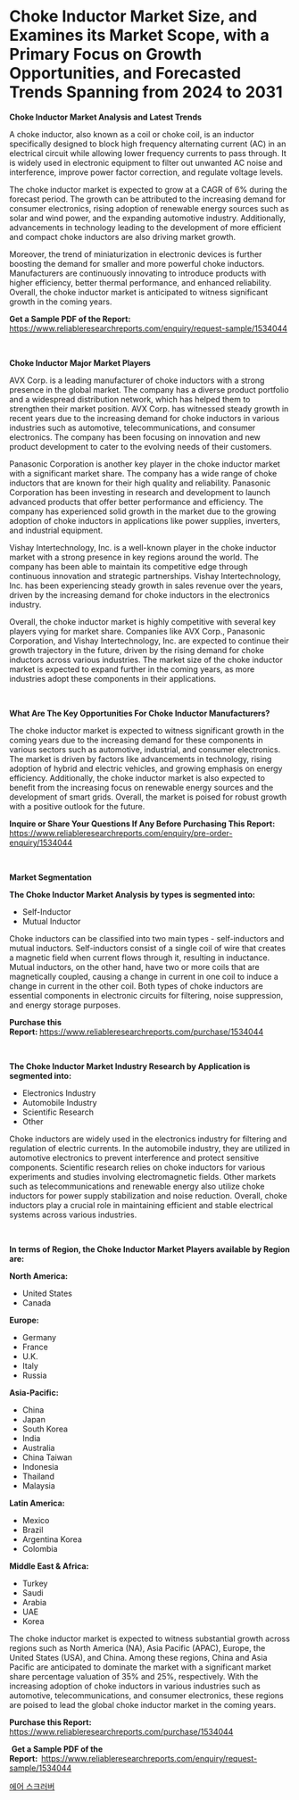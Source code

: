 <p><h1>Choke Inductor Market Size, and Examines its Market Scope, with a Primary Focus on Growth Opportunities, and Forecasted Trends Spanning from 2024 to 2031</h1></p><p><strong>Choke Inductor Market Analysis and Latest Trends</strong></p>
<p><p>A choke inductor, also known as a coil or choke coil, is an inductor specifically designed to block high frequency alternating current (AC) in an electrical circuit while allowing lower frequency currents to pass through. It is widely used in electronic equipment to filter out unwanted AC noise and interference, improve power factor correction, and regulate voltage levels.</p><p>The choke inductor market is expected to grow at a CAGR of 6% during the forecast period. The growth can be attributed to the increasing demand for consumer electronics, rising adoption of renewable energy sources such as solar and wind power, and the expanding automotive industry. Additionally, advancements in technology leading to the development of more efficient and compact choke inductors are also driving market growth.</p><p>Moreover, the trend of miniaturization in electronic devices is further boosting the demand for smaller and more powerful choke inductors. Manufacturers are continuously innovating to introduce products with higher efficiency, better thermal performance, and enhanced reliability. Overall, the choke inductor market is anticipated to witness significant growth in the coming years.</p></p>
<p><strong>Get a Sample PDF of the Report:&nbsp;</strong> <a href="https://www.reliableresearchreports.com/enquiry/request-sample/1534044">https://www.reliableresearchreports.com/enquiry/request-sample/1534044</a></p>
<p>&nbsp;</p>
<p><strong>Choke Inductor Major Market Players</strong></p>
<p><p>AVX Corp. is a leading manufacturer of choke inductors with a strong presence in the global market. The company has a diverse product portfolio and a widespread distribution network, which has helped them to strengthen their market position. AVX Corp. has witnessed steady growth in recent years due to the increasing demand for choke inductors in various industries such as automotive, telecommunications, and consumer electronics. The company has been focusing on innovation and new product development to cater to the evolving needs of their customers.</p><p>Panasonic Corporation is another key player in the choke inductor market with a significant market share. The company has a wide range of choke inductors that are known for their high quality and reliability. Panasonic Corporation has been investing in research and development to launch advanced products that offer better performance and efficiency. The company has experienced solid growth in the market due to the growing adoption of choke inductors in applications like power supplies, inverters, and industrial equipment.</p><p>Vishay Intertechnology, Inc. is a well-known player in the choke inductor market with a strong presence in key regions around the world. The company has been able to maintain its competitive edge through continuous innovation and strategic partnerships. Vishay Intertechnology, Inc. has been experiencing steady growth in sales revenue over the years, driven by the increasing demand for choke inductors in the electronics industry.</p><p>Overall, the choke inductor market is highly competitive with several key players vying for market share. Companies like AVX Corp., Panasonic Corporation, and Vishay Intertechnology, Inc. are expected to continue their growth trajectory in the future, driven by the rising demand for choke inductors across various industries. The market size of the choke inductor market is expected to expand further in the coming years, as more industries adopt these components in their applications.</p></p>
<p>&nbsp;</p>
<p><strong>What Are The Key Opportunities For Choke Inductor Manufacturers?</strong></p>
<p><p>The choke inductor market is expected to witness significant growth in the coming years due to the increasing demand for these components in various sectors such as automotive, industrial, and consumer electronics. The market is driven by factors like advancements in technology, rising adoption of hybrid and electric vehicles, and growing emphasis on energy efficiency. Additionally, the choke inductor market is also expected to benefit from the increasing focus on renewable energy sources and the development of smart grids. Overall, the market is poised for robust growth with a positive outlook for the future.</p></p>
<p><strong>Inquire or Share Your Questions If Any Before Purchasing This Report:</strong> <a href="https://www.reliableresearchreports.com/enquiry/pre-order-enquiry/1534044">https://www.reliableresearchreports.com/enquiry/pre-order-enquiry/1534044</a></p>
<p>&nbsp;</p>
<p><strong>Market Segmentation</strong></p>
<p><strong>The Choke Inductor Market Analysis by types is segmented into:</strong></p>
<p><ul><li>Self-Inductor</li><li>Mutual Inductor</li></ul></p>
<p><p>Choke inductors can be classified into two main types - self-inductors and mutual inductors. Self-inductors consist of a single coil of wire that creates a magnetic field when current flows through it, resulting in inductance. Mutual inductors, on the other hand, have two or more coils that are magnetically coupled, causing a change in current in one coil to induce a change in current in the other coil. Both types of choke inductors are essential components in electronic circuits for filtering, noise suppression, and energy storage purposes.</p></p>
<p><strong>Purchase this Report:&nbsp;</strong><a href="https://www.reliableresearchreports.com/purchase/1534044">https://www.reliableresearchreports.com/purchase/1534044</a></p>
<p>&nbsp;</p>
<p><strong>The Choke Inductor Market Industry Research by Application is segmented into:</strong></p>
<p><ul><li>Electronics Industry</li><li>Automobile Industry</li><li>Scientific Research</li><li>Other</li></ul></p>
<p><p>Choke inductors are widely used in the electronics industry for filtering and regulation of electric currents. In the automobile industry, they are utilized in automotive electronics to prevent interference and protect sensitive components. Scientific research relies on choke inductors for various experiments and studies involving electromagnetic fields. Other markets such as telecommunications and renewable energy also utilize choke inductors for power supply stabilization and noise reduction. Overall, choke inductors play a crucial role in maintaining efficient and stable electrical systems across various industries.</p></p>
<p>&nbsp;</p>
<p><strong>In terms of Region, the Choke Inductor Market Players available by Region are:</strong></p>
<p>
    <p> <strong> North America: </strong>
        <ul>
            <li>United States</li>
            <li>Canada</li>
        </ul>
        </p> 
    <p> <strong> Europe: </strong>
        <ul>
            <li>Germany</li>
            <li>France</li>
            <li>U.K.</li>
            <li>Italy</li>
            <li>Russia</li>
        </ul>
        </p> 
    <p> <strong> Asia-Pacific: </strong>
        <ul>
            <li>China</li>
            <li>Japan</li>
            <li>South Korea</li>
            <li>India</li>
            <li>Australia</li>
            <li>China Taiwan</li>
            <li>Indonesia</li>
            <li>Thailand</li>
            <li>Malaysia</li>
        </ul>
        </p> 
    <p> <strong> Latin America: </strong>
        <ul>
            <li>Mexico</li>
            <li>Brazil</li>
            <li>Argentina Korea</li>
            <li>Colombia</li>
        </ul>
        </p> 
    <p> <strong> Middle East & Africa: </strong>
        <ul>
            <li>Turkey</li>
            <li>Saudi</li>
            <li>Arabia</li>
            <li>UAE</li>
            <li>Korea</li>
        </ul>
    </p>
    </p>
<p><p>The choke inductor market is expected to witness substantial growth across regions such as North America (NA), Asia Pacific (APAC), Europe, the United States (USA), and China. Among these regions, China and Asia Pacific are anticipated to dominate the market with a significant market share percentage valuation of 35% and 25%, respectively. With the increasing adoption of choke inductors in various industries such as automotive, telecommunications, and consumer electronics, these regions are poised to lead the global choke inductor market in the coming years.</p></p>
<p><strong>Purchase this Report: </strong><a href="https://www.reliableresearchreports.com/purchase/1534044">https://www.reliableresearchreports.com/purchase/1534044</a></p>
<p>&nbsp;<strong>Get a Sample PDF of the Report:&nbsp;&nbsp;</strong><a href="https://www.reliableresearchreports.com/enquiry/request-sample/1534044">https://www.reliableresearchreports.com/enquiry/request-sample/1534044</a></p>
<p><strong></strong></p>
<p><p><a href="https://github.com/idcefvhkdut6/Market-Research-Report-List-1/blob/main/22820188543.md">에어 스크러버</a></p></p>